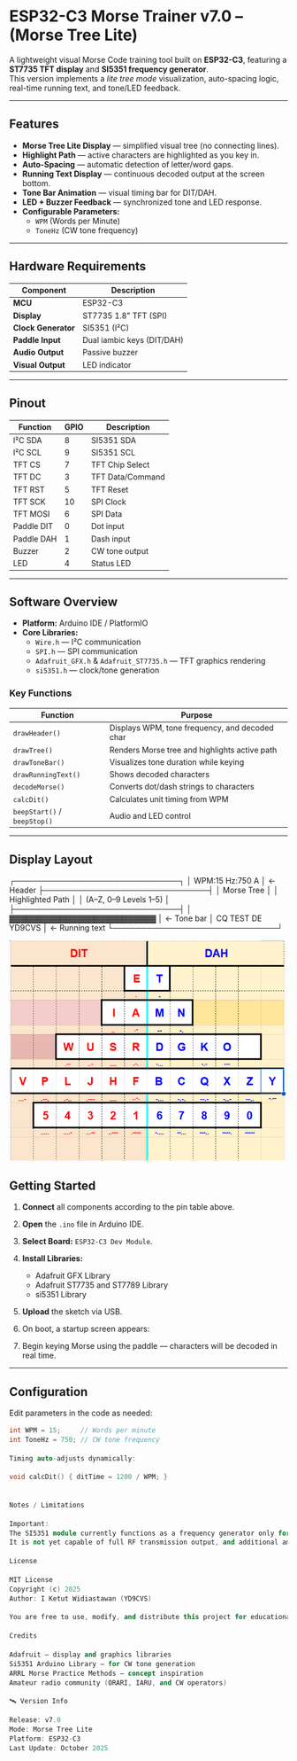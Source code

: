 # ESP32-C3 Morse Trainer v7.0 – (Morse Tree Lite)

A lightweight visual Morse Code training tool built on **ESP32-C3**, featuring a **ST7735 TFT display** and **SI5351 frequency generator**.  
This version implements a *lite tree mode* visualization, auto-spacing logic, real-time running text, and tone/LED feedback.

---

## Features

- **Morse Tree Lite Display** — simplified visual tree (no connecting lines).  
- **Highlight Path** — active characters are highlighted as you key in.  
- **Auto-Spacing** — automatic detection of letter/word gaps.  
- **Running Text Display** — continuous decoded output at the screen bottom.  
- **Tone Bar Animation** — visual timing bar for DIT/DAH.  
- **LED + Buzzer Feedback** — synchronized tone and LED response.  
- **Configurable Parameters:**
  - `WPM` (Words per Minute)
  - `ToneHz` (CW tone frequency)

---

## Hardware Requirements

| Component | Description |
|------------|-------------|
| **MCU** | ESP32-C3 |
| **Display** | ST7735 1.8" TFT (SPI) |
| **Clock Generator** | SI5351 (I²C) |
| **Paddle Input** | Dual iambic keys (DIT/DAH) |
| **Audio Output** | Passive buzzer |
| **Visual Output** | LED indicator |

---

## Pinout

| Function | GPIO | Description |
|-----------|------|-------------|
| I²C SDA | 8 | SI5351 SDA |
| I²C SCL | 9 | SI5351 SCL |
| TFT CS | 7 | TFT Chip Select |
| TFT DC | 3 | TFT Data/Command |
| TFT RST | 5 | TFT Reset |
| TFT SCK | 10 | SPI Clock |
| TFT MOSI | 6 | SPI Data |
| Paddle DIT | 0 | Dot input |
| Paddle DAH | 1 | Dash input |
| Buzzer | 2 | CW tone output |
| LED | 4 | Status LED |

---

## Software Overview

- **Platform:** Arduino IDE / PlatformIO  
- **Core Libraries:**
  - `Wire.h` — I²C communication  
  - `SPI.h` — SPI communication  
  - `Adafruit_GFX.h` & `Adafruit_ST7735.h` — TFT graphics rendering  
  - `si5351.h` — clock/tone generation  

### Key Functions

| Function | Purpose |
|-----------|----------|
| `drawHeader()` | Displays WPM, tone frequency, and decoded char |
| `drawTree()` | Renders Morse tree and highlights active path |
| `drawToneBar()` | Visualizes tone duration while keying |
| `drawRunningText()` | Shows decoded characters |
| `decodeMorse()` | Converts dot/dash strings to characters |
| `calcDit()` | Calculates unit timing from WPM |
| `beepStart()` / `beepStop()` | Audio and LED control |

---

## Display Layout

┌──────────────────────────────┐
│ WPM:15 Hz:750 A │ ← Header
├──────────────────────────────┤
│ Morse Tree │
│ Highlighted Path │
│ (A–Z, 0–9 Levels 1–5) │
├──────────────────────────────┤
│ ▓▓▓▓▓▓▓▓▓▓▓▓▓▓▓▓▓▓▓▓▓▓▓▓▓▓ │ ← Tone bar
│ CQ TEST DE YD9CVS │ ← Running text
└──────────────────────────────┘

![Morse_Tree Diagram](Doc/morsetree.png)


## Getting Started

1. **Connect** all components according to the pin table above.  
2. **Open** the `.ino` file in Arduino IDE.  
3. **Select Board:** `ESP32-C3 Dev Module`.  
4. **Install Libraries:**
   - Adafruit GFX Library  
   - Adafruit ST7735 and ST7789 Library  
   - si5351 Library  
5. **Upload** the sketch via USB.  
6. On boot, a startup screen appears:  

7. Begin keying Morse using the paddle — characters will be decoded in real time.

---

## Configuration

Edit parameters in the code as needed:
```cpp
int WPM = 15;     // Words per minute
int ToneHz = 750; // CW tone frequency

Timing auto-adjusts dynamically:

void calcDit() { ditTime = 1200 / WPM; }


Notes / Limitations

Important:
The SI5351 module currently functions as a frequency generator only for tone and timing reference.
It is not yet capable of full RF transmission output, and additional amplification or filtering stages are required for actual CW transmit operations.

License

MIT License
Copyright (c) 2025
Author: I Ketut Widiastawan (YD9CVS)

You are free to use, modify, and distribute this project for educational and amateur radio purposes.

Credits

Adafruit – display and graphics libraries
Si5351 Arduino Library – for CW tone generation
ARRL Morse Practice Methods – concept inspiration
Amateur radio community (ORARI, IARU, and CW operators)

🛰️ Version Info

Release: v7.0
Mode: Morse Tree Lite
Platform: ESP32-C3
Last Update: October 2025
